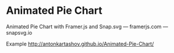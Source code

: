 # Animated Pie Chart
Animated Pie Chart with Framer.js and Snap.svg
— framerjs.com
— snapsvg.io

Example http://antonkartashov.github.io/Animated-Pie-Chart/
